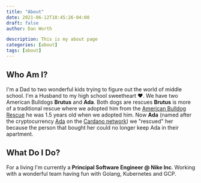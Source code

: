 ```yaml
---
title: "About"
date: 2021-06-12T18:45:26-04:00
draft: false
author: Dan Worth

description: This is my about page 
categories: [about]
tags: [about]
---
```


## Who Am I?

I'm a Dad to two wonderful kids trying to figure out the world of middle school.  I'm a Husband to my high school sweetheart :heart:.  We have two American Bulldogs
 **Brutus** and **Ada**.  Both dogs are rescues **Brutus** is more of a traditional rescue where we adopted him from the [American Bulldog Rescue](https://americanbulldogrescue.org/) he was 1.5 years old when we adopted him.  Now **Ada** (named after the cryptocurrency [Ada](https://cardano.org/what-is-ada/) on the [Cardano network](http://cardano.org)) we "rescued" her because the person that bought her could no longer keep Ada in their apartment.

## What Do I Do?

For a living I'm currently a **Principal Software Engineer @ Nike Inc**.  Working with a wonderful team having fun with Golang, Kubernetes and GCP.